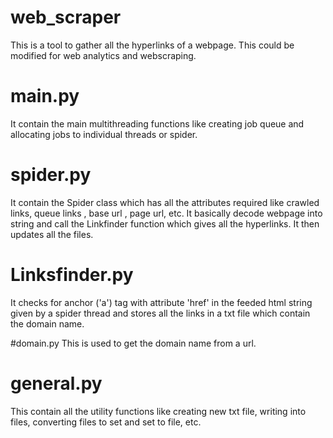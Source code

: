 # web_scraper
This is a tool to gather all the hyperlinks of a webpage. This could be modified for web analytics and webscraping.
# main.py
It contain the main multithreading functions like creating job queue and allocating jobs to individual threads or spider.

# spider.py
It contain the Spider class which has all the attributes required like crawled links, queue links , base url , page url, etc. It basically decode webpage into string and call the Linkfinder function which gives all the hyperlinks. It then updates all the files.

# Linksfinder.py
It checks for anchor ('a') tag with attribute 'href' in the feeded html string given by a spider thread and stores all the links in a txt file which contain the domain name.

#domain.py
This is used to get the domain name from a url.

# general.py
This contain all the utility functions like creating new txt file, writing into files, converting files to set and set to file, etc.
